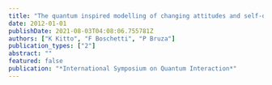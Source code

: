 ```yaml
---
title: "The quantum inspired modelling of changing attitudes and self-organising societies"
date: 2012-01-01
publishDate: 2021-08-03T04:08:06.755781Z
authors: ["K Kitto", "F Boschetti", "P Bruza"]
publication_types: ["2"]
abstract: ""
featured: false
publication: "*International Symposium on Quantum Interaction*"
---
```


